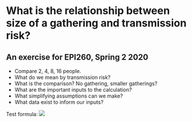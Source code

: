 # What is the relationship between size of a gathering and transmission risk? 
## An exercise for EPI260, Spring 2 2020

* Compare 2, 4, 8, 16 people.
* What do we mean by transmission risk? 
* What is the comparison? No gathering, smaller gatherings? 
* What are the important inputs to the calculation? 
* What simplifying assumptions can we make? 
* What data exist to inform our inputs? 

Test formula: 
<img src="https://render.githubusercontent.com/render/math?math=e^{i \pi} = -1">
